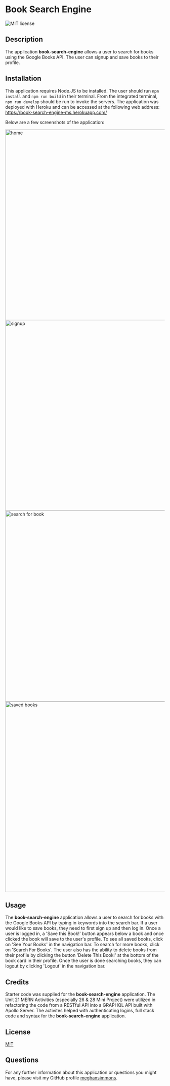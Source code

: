 # Book Search Engine

![MIT license](https://img.shields.io/badge/license-MIT-blue.svg)

## Description
The application **book-search-engine** allows a user to search for books using the Google Books API. The user can signup and save books to their profile. 

## Installation
This application requires Node.JS to be installed. The user should run ```npm install``` and ```npm run build``` in their terminal. From the integrated terminal, ```npm run develop``` should be run to invoke the servers. The application was deployed with Heroku and can be accessed at the following web address: https://book-search-engine-ms.herokuapp.com/

Below are a few screenshots of the application:

<img width="600" alt="home" src="https://github.com/meghansimmons/book-search-engine/assets/128755783/ff14b4b3-e9a0-4787-a122-3707b1faa876">

<img width="600" alt="signup" src="https://github.com/meghansimmons/book-search-engine/assets/128755783/7ea5fbea-cf95-459a-a655-adfe562bf86d">

<img width="600" alt="search for book" src="https://github.com/meghansimmons/book-search-engine/assets/128755783/299f353c-d261-4eb0-84c9-aa82140c2481">

<img width="600" alt="saved books" src="https://github.com/meghansimmons/book-search-engine/assets/128755783/36bc3e09-0fcb-46a4-9cab-3d3e48d4bb86">



## Usage
The **book-search-engine** application allows a user to search for books with the Google Books API by typing in keywords into the search bar. If a user would like to save books, they need to first sign up and then log in. Once a user is logged in, a 'Save this Book!' button appears below a book and once clicked the book will save to the user's profile.  To see all saved books, click on 'See Your Books' in the navigation bar. To search for more books, click on 'Search For Books'. The user also has the ability to delete books from their profile by clicking the button 'Delete This Book!' at the bottom of the book card in their profile. Once the user is done searching books, they can logout by clicking 'Logout' in the navigation bar.

## Credits
Starter code was supplied for the **book-search-engine** application. The Unit 21 MERN Activities (especially 26 & 28 Mini Project) were utilized in refactoring the code from a RESTful API into a GRAPHQL API built with Apollo Server. The activites helped with authenticating logins, full stack code and syntax for the **book-search-engine** application.


## License
[MIT](https://choosealicense.com/licenses/mit/)

## Questions
For any further information about this application or questions you might have, please visit my GitHub profile
[meghansimmons](https://github.com/meghansimmons/book-search-engine).
